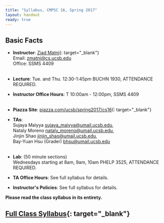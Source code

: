 ```yaml
---
title: "Syllabus, CMPSC 16, Spring 2017"
layout: handout
ready: true
---
```


Basic Facts
-----------

* **Instructor**:  [Ziad Matni](http://www.cs.ucsb.edu/~zmatni){: target="_blank"}<br/>
Email: <zmatni@cs.ucsb.edu><br/>
Office: SSMS 4409<br/><br/>

* **Lecture**: Tue. and Thu. 12:30-1:45pm BUCHN 1930, ATTENDANCE REQUIRED.<br/>
* **Instructor Office Hours**: T 10:00am - 12:00pm, SSMS 4409<br/><br/>

* **Piazza Site**: [piazza.com/ucsb/spring2017/cs16](https://www.piazza.com/ucsb/spring2017/cs16){: target="_blank"}</br>
* **TAs**:<br/>
Sujaya Maiyya <sujaya_maiyya@umail.ucsb.edu>, <br/>
Nataly Moreno <nataly_moreno@umail.ucsb.edu>, <br/>
Jinjin Shao <jinjin_shao@umail.ucsb.edu>, <br/>
Bay-Yuan Hsu (Grader) <bhsu@umail.ucsb.edu><br/><br/>

* **Lab**: (50 minute sections)<br/>
Wednesdays starting at 8am, 9am, 10am PHELP 3525, ATTENDANCE REQUIRED.<br/>
* **TA Office Hours**: See full syllabus for details. <br/>
* **Instructor's Policies**: See full syllabus for details.<br/>

<strong>Please read the class syllabus in its entirety.</strong><br/>

[Full Class Syllabus](http://cs.ucsb.edu/~zmatni/syllabi/CS16S17_syllabus.pdf){: target="_blank"}
----------------

